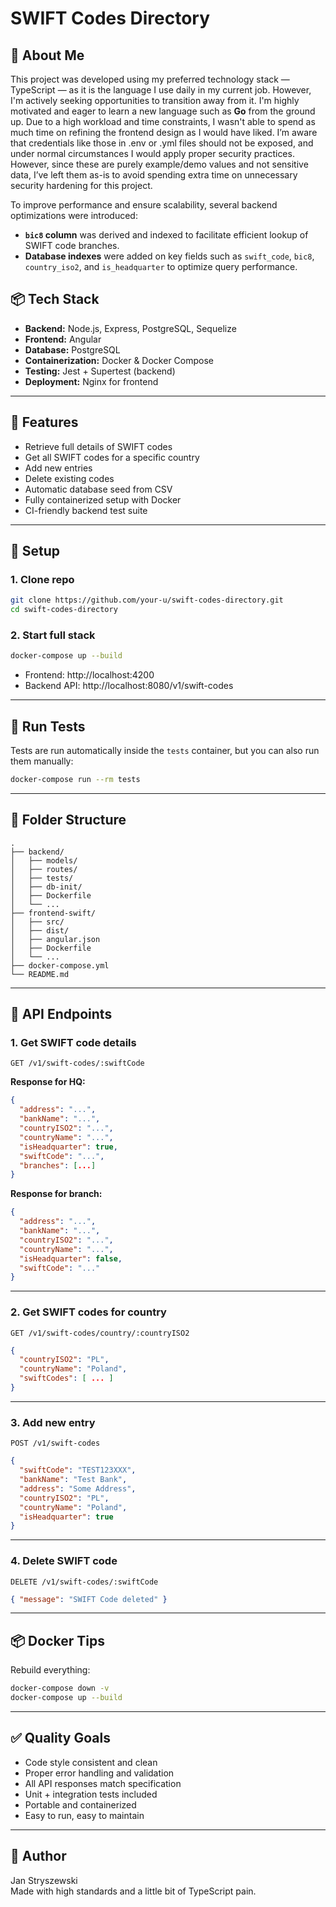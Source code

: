 # SWIFT Codes Directory

## 👤 About Me

This project was developed using my preferred technology stack — TypeScript — as it is the language I use daily in my current job. However, I'm actively seeking opportunities to transition away from it. I'm highly motivated and eager to learn a new language such as **Go** from the ground up. Due to a high workload and time constraints, I wasn't able to spend as much time on refining the frontend design as I would have liked.
I’m aware that credentials like those in .env or .yml files should not be exposed, and under normal circumstances I would apply proper security practices. However, since these are purely example/demo values and not sensitive data, I’ve left them as-is to avoid spending extra time on unnecessary security hardening for this project.

To improve performance and ensure scalability, several backend optimizations were introduced:
- **`bic8` column** was derived and indexed to facilitate efficient lookup of SWIFT code branches.
- **Database indexes** were added on key fields such as `swift_code`, `bic8`, `country_iso2`, and `is_headquarter` to optimize query performance.


## 📦 Tech Stack

- **Backend:** Node.js, Express, PostgreSQL, Sequelize
- **Frontend:** Angular
- **Database:** PostgreSQL
- **Containerization:** Docker & Docker Compose
- **Testing:** Jest + Supertest (backend)
- **Deployment:** Nginx for frontend

---

## 🚀 Features

- Retrieve full details of SWIFT codes
- Get all SWIFT codes for a specific country
- Add new entries
- Delete existing codes
- Automatic database seed from CSV
- Fully containerized setup with Docker
- CI-friendly backend test suite

---

## 🔧 Setup

### 1. Clone repo
```bash
git clone https://github.com/your-u/swift-codes-directory.git
cd swift-codes-directory
```

### 2. Start full stack
```bash
docker-compose up --build
```

- Frontend: http://localhost:4200
- Backend API: http://localhost:8080/v1/swift-codes

---

## 🧲 Run Tests

Tests are run automatically inside the `tests` container, but you can also run them manually:

```bash
docker-compose run --rm tests
```

---

## 📁 Folder Structure

```
.
├── backend/
│   ├── models/
│   ├── routes/
│   ├── tests/
│   ├── db-init/
│   ├── Dockerfile
│   └── ...
├── frontend-swift/
│   ├── src/
│   ├── dist/
│   ├── angular.json
│   ├── Dockerfile
│   └── ...
├── docker-compose.yml
└── README.md
```

---

## 📁 API Endpoints

### 1. Get SWIFT code details

`GET /v1/swift-codes/:swiftCode`

**Response for HQ:**
```json
{
  "address": "...",
  "bankName": "...",
  "countryISO2": "...",
  "countryName": "...",
  "isHeadquarter": true,
  "swiftCode": "...",
  "branches": [...]
}
```

**Response for branch:**
```json
{
  "address": "...",
  "bankName": "...",
  "countryISO2": "...",
  "countryName": "...",
  "isHeadquarter": false,
  "swiftCode": "..."
}
```

---

### 2. Get SWIFT codes for country

`GET /v1/swift-codes/country/:countryISO2`

```json
{
  "countryISO2": "PL",
  "countryName": "Poland",
  "swiftCodes": [ ... ]
}
```

---

### 3. Add new entry

`POST /v1/swift-codes`

```json
{
  "swiftCode": "TEST123XXX",
  "bankName": "Test Bank",
  "address": "Some Address",
  "countryISO2": "PL",
  "countryName": "Poland",
  "isHeadquarter": true
}
```

---

### 4. Delete SWIFT code

`DELETE /v1/swift-codes/:swiftCode`

```json
{ "message": "SWIFT Code deleted" }
```

---

## 📦 Docker Tips

Rebuild everything:

```bash
docker-compose down -v
docker-compose up --build
```

---

## ✅ Quality Goals

- Code style consistent and clean
- Proper error handling and validation
- All API responses match specification
- Unit + integration tests included
- Portable and containerized
- Easy to run, easy to maintain

---

## 🧠 Author

Jan Stryszewski  
Made with high standards and a little bit of TypeScript pain.

